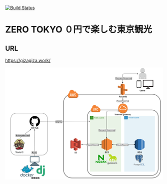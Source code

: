 [![Build Status](https://travis-ci.org/gizaju10/django.svg?branch=master)](https://travis-ci.org/gizaju10/django)

# ZERO TOKYO ０円で楽しむ東京観光

## URL
https://gizagiza.work/


![zerotokyo (5).png](https://github.com/gizaju10/django/blob/master/zerotokyo%20(5).png?raw=true)
